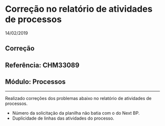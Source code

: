 # Correção no relatório de atividades de processos
14/02/2019
## Correção
## Referência: CHM33089
## Módulo: Processos
***

Realizado correções dos problemas abaixo no relatório de atividades de processos.

* Número da solicitação da planilha não batia com o do Next BP.
* Duplicidade de linhas das atividades do processo.